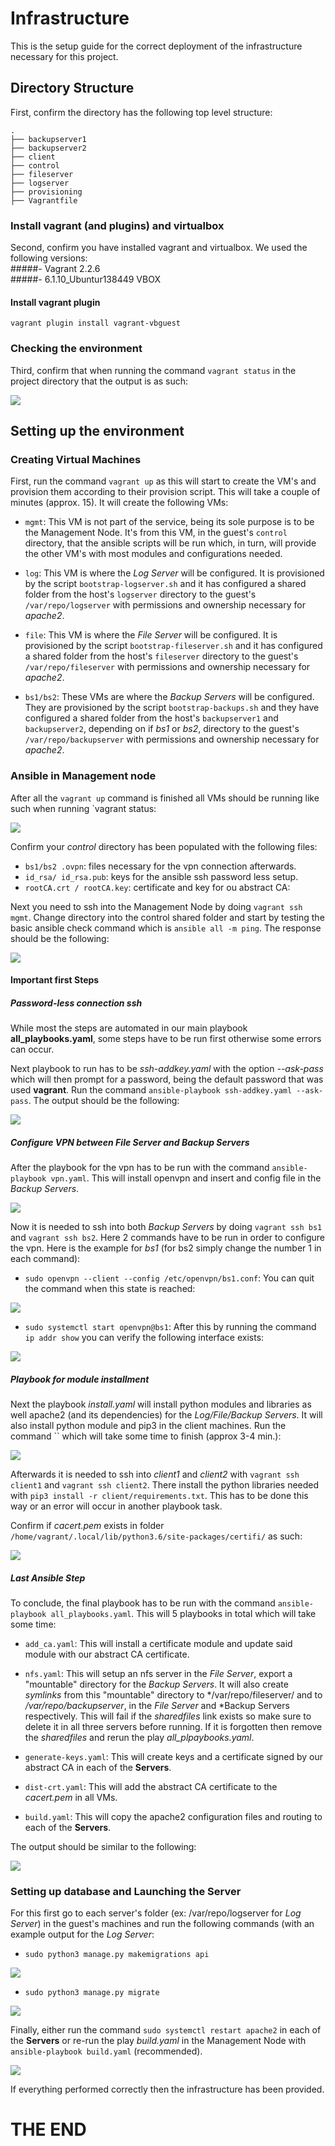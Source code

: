 # Infrastructure

This is the setup guide for the correct deployment
of the infrastructure necessary for this project.

## Directory Structure

First, confirm the directory has the following top level
structure:<br>
```
.
├── backupserver1
├── backupserver2
├── client
├── control
├── fileserver
├── logserver
├── provisioning
├── Vagrantfile

```

### Install vagrant (and plugins) and virtualbox
Second, confirm you have installed vagrant 
and virtualbox. We used the following versions:<br>
#####- Vagrant 2.2.6<br>
#####- 6.1.10_Ubuntur138449 VBOX<br>

#### Install vagrant plugin
`vagrant plugin install vagrant-vbguest`<br>

### Checking the environment
Third, confirm that when running the command
`vagrant status` in the project directory
that the output is as such:

![](infrastructure/assets/vagrant_status_initial.png)

## Setting up the environment

### Creating Virtual Machines

First, run the command `vagrant up` as this will
start to create the VM's and provision them according
to their provision script. 
This will take a couple of minutes (approx. 15).
It will create the following VMs:

- `mgmt`: This VM is not part of the service, being
its sole purpose is to be the Management Node. It's from
  this VM, in the guest's `control` directory, that the ansible scripts will be run which,
  in turn, will provide the other VM's with most modules
  and configurations needed.
  
- `log`: This VM is where the *Log Server* will be configured.
It is provisioned by the script `bootstrap-logserver.sh`
and it has configured a shared folder from the host's `logserver`
directory to the guest's `/var/repo/logserver` with permissions
and ownership necessary for *apache2*.

- `file`: This VM is where the *File Server* will be configured.
  It is provisioned by the script `bootstrap-fileserver.sh`
  and it has configured a shared folder from the host's `fileserver`
  directory to the guest's `/var/repo/fileserver` with permissions
  and ownership necessary for *apache2*.

- `bs1/bs2`: These VMs are where the *Backup Servers* will be configured.
  They are provisioned by the script `bootstrap-backups.sh`
  and they have configured a shared folder from the host's `backupserver1` 
  and `backupserver2`, depending on if *bs1* or *bs2*, 
  directory to the guest's `/var/repo/backupserver` 
  with permissions and ownership necessary for *apache2*.
  
### Ansible in Management node
After all the `vagrant up` command is finished all
VMs should be running like such when running `vagrant status:

![](./infrastructure/assets/vagrant_running.png)

Confirm your *control* directory has been populated
with the following files:

- `bs1/bs2 .ovpn`: files necessary for the vpn connection afterwards.
- `id_rsa/ id_rsa.pub`: keys for the ansible ssh password less setup.
- `rootCA.crt / rootCA.key`: certificate and key for ou abstract CA:
  
Next you need to ssh into the Management Node by doing
`vagrant ssh mgmt`. Change directory into the control shared
folder and start by testing the basic ansible check command
which is `ansible all -m ping`. The response should be
the following:

![](./infrastructure/assets/ansible_ping.png)

#### Important first Steps

##### Password-less connection ssh

While most the steps are automated in our main playbook
**all_playbooks.yaml**, some steps have to be run first
otherwise some errors can occur.

Next playbook to run has to be *ssh-addkey.yaml* with
the option *--ask-pass* which will then prompt for a password,
being the default password that
was used **vagrant**. Run the command 
`ansible-playbook ssh-addkey.yaml --ask-pass`.
The output should be the following:

![](./infrastructure/assets/ansible_sshkey.png)

##### Configure VPN between *File Server* and *Backup Servers*

After the playbook for the vpn has to be run with the command
`ansible-playbook vpn.yaml`. This will install openvpn
and insert and config file in the *Backup Servers*.

![](./infrastructure/assets/ansible_vpn_play.png)

Now it is needed to ssh into both *Backup Servers* by
doing `vagrant ssh bs1` and `vagrant ssh bs2`. Here 2
commands have to be run in order to configure the vpn.
Here is the example for *bs1* (for bs2 simply change the number
1 in each command):

- `sudo openvpn --client --config /etc/openvpn/bs1.conf`: You can
quit the command when this state is reached:
  
![](./infrastructure/assets/openvpn_conf.png)

- `sudo systemctl start openvpn@bs1`: After this
by running the command `ip addr show` you can verify
the following interface exists:
  
![](./infrastructure/assets/ip_addr.png)

##### Playbook for module installment

Next the playbook *install.yaml* will install 
python modules and libraries as well apache2 (and 
its dependencies) for the *Log/File/Backup Servers*.
It will also install python module and pip3 in the client
machines. Run the command 
`` 
which will take some time to finish (approx 3-4 min.):

![](./infrastructure/assets/ansible_install.png)

Afterwards it is needed to ssh into *client1* and *client2*
with `vagrant ssh client1` and `vagrant ssh client2`.
There install the python libraries needed with
`pip3 install -r client/requirements.txt`. This has
to be done this way or an error will occur in another
playbook task.

Confirm if *cacert.pem* exists in folder
`/home/vagrant/.local/lib/python3.6/site-packages/certifi/`
as such:

![](./infrastructure/assets/client_pip3.png)

##### Last Ansible Step

To conclude, the final playbook has to be run
with the command `ansible-playbook all_playbooks.yaml`.
This will 5 playbooks in total which will take some time:

- `add_ca.yaml`: This will install a certificate module
and update said module with our abstract CA certificate.
  
- `nfs.yaml`: This will setup an nfs server in the *File Server*, 
export a "mountable" directory for the *Backup Servers*. It
will also create *symlinks* from this "mountable" directory
to */var/repo/fileserver/ and to */var/repo/backupserver*, in
the *File Server* and *Backup Servers respectively. This will fail
if the *sharedfiles* link exists so make sure to delete it in all
three servers before running. If it is forgotten then remove the *sharedfiles*
and rerun the play *all_plpaybooks.yaml*.
  
- `generate-keys.yaml`: This will create keys and a certificate
signed by our abstract CA in each of the **Servers**.
  
- `dist-crt.yaml`: This will add the abstract CA certificate
to the *cacert.pem* in all VMs.
  
- `build.yaml`: This will copy the apache2 configuration files
and routing to each of the **Servers**.
  
The output should be similar to the following:

![](./infrastructure/assets/ansible_all.png)


### Setting up database and Launching the Server

For this first go to each server's folder 
(ex: /var/repo/logserver for *Log Server*) in the
guest's machines and run the following commands
(with an example output for the *Log Server*:

- `sudo python3 manage.py makemigrations api`
  
![](./infrastructure/assets/makemigrations.png)

- `sudo python3 manage.py migrate`

![](./infrastructure/assets/migrate.png)

Finally, either run the command 
`sudo systemctl restart apache2` in each of the
**Servers** or re-run the play *build.yaml* in the
Management Node with `ansible-playbook build.yaml` (recommended).

![](./infrastructure/assets/ansible_build.png)

If everything performed correctly then the infrastructure
has been provided.

# THE END



